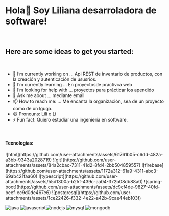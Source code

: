 <h1>Hola👋 Soy Liliana desarroladora de software!</h1>
<br>
<h2>Here are some ideas to get you started:</h2>
<br>
<ul>
  <li>🔭 I’m currently working on ...
 Api REST de inventario de productos, con la creación y autenticación de ususrios.</li>
  <li> 🌱 I’m currently learning ...
En proyectosde práctivca web</li>
  <li>🤔 I’m looking for help with ...
proyectos para prácticar los apendido</li>
  <li>💬 Ask me about ...
mediante email</li>
  <li>📫 How to reach me: ...
Me encanta la organización, sea de un proyecto como de un lguga.</li>
  <li>😄 Pronouns: Lili o Li</li>
  <li>⚡ Fun fact: Quiero estudiar una ingeniería en software.</li>
</ul>
<br>
<h4>Tecnologías:</h4>![html](https://github.com/user-attachments/assets/61761b05-c6dd-482a-a3bb-9343a2028719)
![git](https://github.com/user-attachments/assets/84a2cbac-7311-41d2-8fd4-2bb504859557)
![firebase](https://github.com/user-attachments/assets/1172a312-61a9-4311-abc3-69ab421faa60)
![typescript](https://github.com/user-attachments/assets/55d1300a-b25f-439c-aa04-372b08db88a0)
![spring-boot](https://github.com/user-attachments/assets/dc9cf4de-9827-40fd-beef-ec9d0de467e6)
![postgresql](https://github.com/user-attachments/assets/1ce22426-f332-4e22-a42b-9cae44eb103f)


![java](https://github.com/user-attachments/assets/5f84223d-0616-4244-9b05-b40b065a668c)
![javascript](https://github.com/user-attachments/assets/8e56d5b4-80f8-4b55-9948-faea956504f2)![nodejs](https://github.com/user-attachments/assets/af4d08b7-4c65-484e-bd55-2725345f6b88)
![mysql](https://github.com/user-attachments/assets/313577d9-81dc-47a5-aee6-b2ad5886fba7)
![mongodb](https://github.com/user-attachments/assets/bdadc958-7274-4cfe-b215-c67655105ee9)




